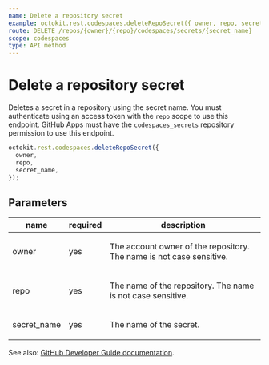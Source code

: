 ```yaml
---
name: Delete a repository secret
example: octokit.rest.codespaces.deleteRepoSecret({ owner, repo, secret_name })
route: DELETE /repos/{owner}/{repo}/codespaces/secrets/{secret_name}
scope: codespaces
type: API method
---
```


# Delete a repository secret

Deletes a secret in a repository using the secret name. You must authenticate using an access token with the `repo` scope to use this endpoint. GitHub Apps must have the `codespaces_secrets` repository permission to use this endpoint.

```js
octokit.rest.codespaces.deleteRepoSecret({
  owner,
  repo,
  secret_name,
});
```

## Parameters

<table>
  <thead>
    <tr>
      <th>name</th>
      <th>required</th>
      <th>description</th>
    </tr>
  </thead>
  <tbody>
    <tr><td>owner</td><td>yes</td><td>

The account owner of the repository. The name is not case sensitive.

</td></tr>
<tr><td>repo</td><td>yes</td><td>

The name of the repository. The name is not case sensitive.

</td></tr>
<tr><td>secret_name</td><td>yes</td><td>

The name of the secret.

</td></tr>
  </tbody>
</table>

See also: [GitHub Developer Guide documentation](https://docs.github.com/rest/reference/codespaces#delete-a-repository-secret).
